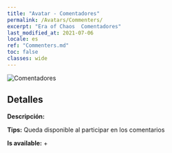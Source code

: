 ```yaml
---
title: "Avatar - Comentadores"
permalink: /Avatars/Commenters/
excerpt: "Era of Chaos  Comentadores"
last_modified_at: 2021-07-06
locale: es
ref: "Commenters.md"
toc: false
classes: wide
---
```

 ![Comentadores](/images/a/avatarFrame_14.png)

## Detalles

 **Descripción:**  

 **Tips:** Queda disponible al participar en los comentarios 

 **Is available:**  + 


